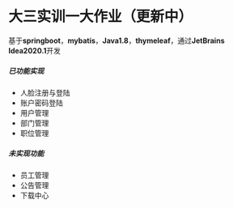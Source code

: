# 大三实训一大作业（更新中）
基于**springboot**，**mybatis**，**Java1.8**，**thymeleaf**，通过**JetBrains Idea2020.1**开发

##### 已功能实现

- 人脸注册与登陆
- 账户密码登陆
- 用户管理
- 部门管理
- 职位管理

##### 未实现功能

- 员工管理
- 公告管理
- 下载中心

